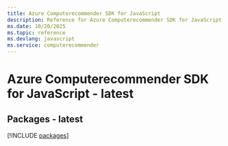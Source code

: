 ```yaml
---
title: Azure Computerecommender SDK for JavaScript
description: Reference for Azure Computerecommender SDK for JavaScript
ms.date: 10/20/2025
ms.topic: reference
ms.devlang: javascript
ms.service: computerecommender
---
```

# Azure Computerecommender SDK for JavaScript - latest
## Packages - latest
[!INCLUDE [packages](computerecommender-index.md)]